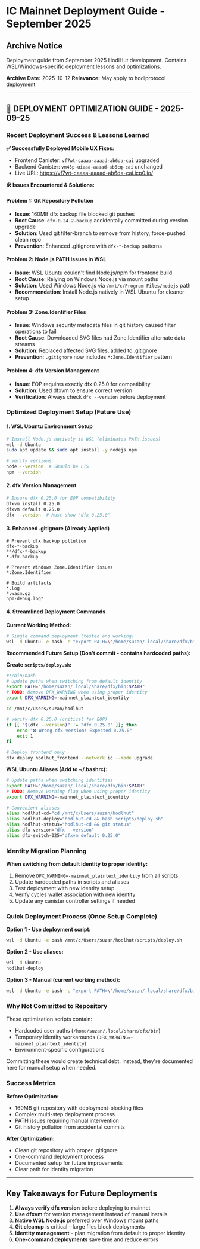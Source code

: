 # IC Mainnet Deployment Guide - September 2025

## Archive Notice
Deployment guide from September 2025 HodlHut development. Contains WSL/Windows-specific deployment lessons and optimizations.

**Archive Date:** 2025-10-12
**Relevance:** May apply to hodlprotocol deployment

---

## 🚀 **DEPLOYMENT OPTIMIZATION GUIDE - 2025-09-25**

### **Recent Deployment Success & Lessons Learned**

**✅ Successfully Deployed Mobile UX Fixes:**
- Frontend Canister: `vf7wt-caaaa-aaaad-ab6da-cai` upgraded
- Backend Canister: `vm45p-uiaaa-aaaad-ab6cq-cai` unchanged
- Live URL: https://vf7wt-caaaa-aaaad-ab6da-cai.icp0.io/

**🛠️ Issues Encountered & Solutions:**

#### **Problem 1: Git Repository Pollution**
- **Issue**: 160MB dfx backup file blocked git pushes
- **Root Cause**: `dfx-0.24.2-backup` accidentally committed during version upgrade
- **Solution**: Used git filter-branch to remove from history, force-pushed clean repo
- **Prevention**: Enhanced .gitignore with `dfx-*-backup` patterns

#### **Problem 2: Node.js PATH Issues in WSL**
- **Issue**: WSL Ubuntu couldn't find Node.js/npm for frontend build
- **Root Cause**: Relying on Windows Node.js via mount paths
- **Solution**: Used Windows Node.js via `/mnt/c/Program Files/nodejs` path
- **Recommendation**: Install Node.js natively in WSL Ubuntu for cleaner setup

#### **Problem 3: Zone.Identifier Files**
- **Issue**: Windows security metadata files in git history caused filter operations to fail
- **Root Cause**: Downloaded SVG files had Zone.Identifier alternate data streams
- **Solution**: Replaced affected SVG files, added to .gitignore
- **Prevention**: `.gitignore` now includes `*:Zone.Identifier` pattern

#### **Problem 4: dfx Version Management**
- **Issue**: EOP requires exactly dfx 0.25.0 for compatibility
- **Solution**: Used dfxvm to ensure correct version
- **Verification**: Always check `dfx --version` before deployment

### **Optimized Deployment Setup (Future Use)**

#### **1. WSL Ubuntu Environment Setup**
```bash
# Install Node.js natively in WSL (eliminates PATH issues)
wsl -d Ubuntu
sudo apt update && sudo apt install -y nodejs npm

# Verify versions
node --version  # Should be LTS
npm --version
```

#### **2. dfx Version Management**
```bash
# Ensure dfx 0.25.0 for EOP compatibility
dfxvm install 0.25.0
dfxvm default 0.25.0
dfx --version  # Must show "dfx 0.25.0"
```

#### **3. Enhanced .gitignore (Already Applied)**
```gitignore
# Prevent dfx backup pollution
dfx-*-backup
**/dfx-*-backup
*.dfx-backup

# Prevent Windows Zone.Identifier issues
*:Zone.Identifier

# Build artifacts
*.log
*.wasm.gz
npm-debug.log*
```

#### **4. Streamlined Deployment Commands**

**Current Working Method:**
```bash
# Single command deployment (tested and working)
wsl -d Ubuntu -e bash -c "export PATH=\"/home/suzan/.local/share/dfx/bin:$PATH\" && export DFX_WARNING=-mainnet_plaintext_identity && cd /mnt/c/Users/suzan/hodlhut && dfx deploy hodlhut_frontend --network ic --mode upgrade"
```

**Recommended Future Setup (Don't commit - contains hardcoded paths):**

**Create `scripts/deploy.sh`:**
```bash
#!/bin/bash
# Update paths when switching from default identity
export PATH="/home/suzan/.local/share/dfx/bin:$PATH"
# TODO: Remove DFX_WARNING when using proper identity
export DFX_WARNING=-mainnet_plaintext_identity

cd /mnt/c/Users/suzan/hodlhut

# Verify dfx 0.25.0 (critical for EOP)
if [[ "$(dfx --version)" != "dfx 0.25.0" ]]; then
    echo "❌ Wrong dfx version! Expected 0.25.0"
    exit 1
fi

# Deploy frontend only
dfx deploy hodlhut_frontend --network ic --mode upgrade
```

**WSL Ubuntu Aliases (Add to ~/.bashrc):**
```bash
# Update paths when switching identities
export PATH="/home/suzan/.local/share/dfx/bin:$PATH"
# TODO: Remove warning flag when using proper identity
export DFX_WARNING=-mainnet_plaintext_identity

# Convenient aliases
alias hodlhut-cd="cd /mnt/c/Users/suzan/hodlhut"
alias hodlhut-deploy="hodlhut-cd && bash scripts/deploy.sh"
alias hodlhut-status="hodlhut-cd && git status"
alias dfx-version="dfx --version"
alias dfx-switch-025="dfxvm default 0.25.0"
```

### **Identity Migration Planning**

**When switching from default identity to proper identity:**
1. Remove `DFX_WARNING=-mainnet_plaintext_identity` from all scripts
2. Update hardcoded paths in scripts and aliases
3. Test deployment with new identity setup
4. Verify cycles wallet association with new identity
5. Update any canister controller settings if needed

### **Quick Deployment Process (Once Setup Complete)**

**Option 1 - Use deployment script:**
```bash
wsl -d Ubuntu -e bash /mnt/c/Users/suzan/hodlhut/scripts/deploy.sh
```

**Option 2 - Use aliases:**
```bash
wsl -d Ubuntu
hodlhut-deploy
```

**Option 3 - Manual (current working method):**
```bash
wsl -d Ubuntu -e bash -c "export PATH=\"/home/suzan/.local/share/dfx/bin:$PATH\" && export DFX_WARNING=-mainnet_plaintext_identity && cd /mnt/c/Users/suzan/hodlhut && dfx deploy hodlhut_frontend --network ic --mode upgrade"
```

### **Why Not Committed to Repository**

These optimization scripts contain:
- Hardcoded user paths (`/home/suzan/.local/share/dfx/bin`)
- Temporary identity workarounds (`DFX_WARNING=-mainnet_plaintext_identity`)
- Environment-specific configurations

Committing these would create technical debt. Instead, they're documented here for manual setup when needed.

### **Success Metrics**

**Before Optimization:**
- 160MB git repository with deployment-blocking files
- Complex multi-step deployment process
- PATH issues requiring manual intervention
- Git history pollution from accidental commits

**After Optimization:**
- Clean git repository with proper .gitignore
- One-command deployment process
- Documented setup for future improvements
- Clear path for identity migration

---

## Key Takeaways for Future Deployments

1. **Always verify dfx version** before deploying to mainnet
2. **Use dfxvm** for version management instead of manual installs
3. **Native WSL Node.js** preferred over Windows mount paths
4. **Git cleanup** is critical - large files block deployments
5. **Identity management** - plan migration from default to proper identity
6. **One-command deployments** save time and reduce errors
